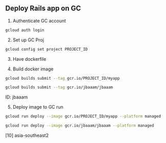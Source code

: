 ## Deploy Rails app on GC
1. Authenticate GC account
```bash
gcloud auth login
```

2. Set up GC Proj
```bash 
gcloud config set project PROJECT_ID
```

3. Have dockerfile

4. Build docker image
```bash
gcloud builds submit --tag gcr.io/PROJECT_ID/myapp

gcloud builds submit --tag gcr.io/jbaaam/jbaaam
```
ID: jbaaam

5. Deploy image to GC run
```bash
gcloud run deploy --image gcr.io/PROJECT_ID/myapp --platform managed

gcloud run deploy --image gcr.io/jbaaam/jbaaam --platform managed
```
[10] asia-southeast2